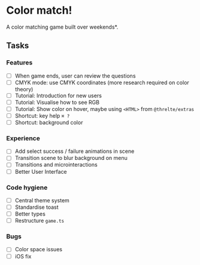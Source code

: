 # Color match!

A color matching game built over weekends\*.

## Tasks

### Features

- [ ] When game ends, user can review the questions
- [ ] CMYK mode: use CMYK coordinates (more research required on color theory)
- [ ] Tutorial: Introduction for new users
- [ ] Tutorial: Visualise how to see RGB
- [ ] Tutorial: Show color on hover, maybe using `<HTML>` from `@threlte/extras`
- [ ] Shortcut: key help `⌘ ?`
- [ ] Shortcut: background color

### Experience

- [ ] Add select success / failure animations in scene
- [ ] Transition scene to blur background on menu
- [ ] Transitions and microinteractions
- [ ] Better User Interface

### Code hygiene

- [ ] Central theme system
- [ ] Standardise toast
- [ ] Better types
- [ ] Restructure `game.ts`

### Bugs

- [ ] Color space issues
- [ ] iOS fix
